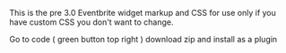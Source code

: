 This is the pre 3.0  Eventbrite widget markup and CSS for use only if you have custom CSS you don't want to change.

Go to code  ( green button top right ) download zip and install as a plugin